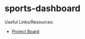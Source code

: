 # sports-dashboard

Useful Links/Resources:
- [Project Board](https://github.com/users/jaideep26/projects/1)
